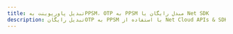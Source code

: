 ---title: تبدیل پاورپوینت بهPPSM، OTP به PPSM مبدل رایگان یا Net SDKdescription: تبدیل رایگانOTP به PPSM با استفاده از Net Cloud APIs & SDK. همچنین اسناد Microsoft PowerPoint را در Cloud ایجاد، ویرایش و رندر کنید.---